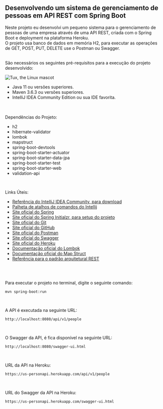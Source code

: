 ## Desenvolvendo um sistema de gerenciamento de pessoas em API REST com Spring Boot

Neste projeto eu desenvolvi um pequeno sistema para o gerenciamento de pessoas de uma empresa através de uma API REST, 
criada com o Spring Boot e deployment na plataforma Heroku.<br>
O projeto usa banco de dados em memória H2, para executar as operações de GET, POST, PUT, DELETE use o Postman ou Swagger.
<br>
<br>

São necessários os seguintes pré-requisitos para a execução do projeto desenvolvido:


![Tux, the Linux mascot](https://www.canva.com/design/DAEjrMhPyn8/cvOaI9eNJCRmex5zLUDWTA/view?utm_content=DAEjrMhPyn8&utm_campaign=designshare&utm_medium=link&utm_source=homepage_design_menu)

- Java 11 ou versões superiores.
- Maven 3.6.3 ou versões superiores.
- IntelliJ IDEA Community Edition ou sua IDE favorita.
<br>
  
<br>
Dependências do Projeto:

- h2
- hibernate-validator
- lombok
- mapstruct
- spring-boot-devtools
- spring-boot-starter-actuator
- spring-boot-starter-data-jpa
- spring-boot-starter-test
- spring-boot-starter-web
- validation-api

<br>
  
Links Úteis:
- [Referência do IntelliJ IDEA Community, para download](https://www.jetbrains.com/idea/download)
- [Palheta de atalhos de comandos do Intellij](https://resources.jetbrains.com/storage/products/intellij-idea/docs/IntelliJIDEA_ReferenceCard.pdf)
- [Site oficial do Spring](https://spring.io/)
- [Site oficial do Spring Initialzr, para setup do projeto](https://start.spring.io/)
- [Site oficial do Git](https://git-scm.com/)
- [Site oficial do GitHub](http://github.com/)
- [Site oficial do Postman](https://www.postman.com/)
- [Site oficial do Swagger](https://swagger.io/)
- [Site oficial do Heroku](https://www.heroku.com/)
- [Documentação oficial do Lombok](https://projectlombok.org/)
- [Documentação oficial do Map Struct](https://mapstruct.org/)
- [Referência para o padrão arquitetural REST](https://restfulapi.net/)

<br>
  
<br>

Para executar o projeto no terminal, digite o seguinte comando:

```shell script
mvn spring-boot:run 
```

<br>

A API é executada na seguinte URL:

```
http://localhost:8080/api/v1/people
```
<br>

O Swagger da API, é fica disponível na seguinte URL:
```
http://localhost:8080/swagger-ui.html
```
<br>

URL da API na Heroku:
```
https://us-personapi.herokuapp.com/api/v1/people
```

<br>

URL do Swagger da API na Heroku:
```
https://us-personapi.herokuapp.com/swagger-ui.html
```
